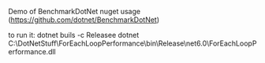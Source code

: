 Demo of BenchmarkDotNet nuget usage (https://github.com/dotnet/BenchmarkDotNet)

to run it:
dotnet buils -c Releasee
dotnet C:\DotNetStuff\ForEachLoopPerformance\bin\Release\net6.0\ForEachLoopPerformance.dll
